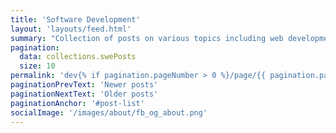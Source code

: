 ```yaml
---
title: 'Software Development'
layout: 'layouts/feed.html'
summary: "Collection of posts on various topics including web development, functional programming, tooling, and so on."
pagination:
  data: collections.swePosts
  size: 10
permalink: 'dev{% if pagination.pageNumber > 0 %}/page/{{ pagination.pageNumber }}{% endif %}/index.html'
paginationPrevText: 'Newer posts'
paginationNextText: 'Older posts'
paginationAnchor: '#post-list'
socialImage: '/images/about/fb_og_about.png'
---
```

